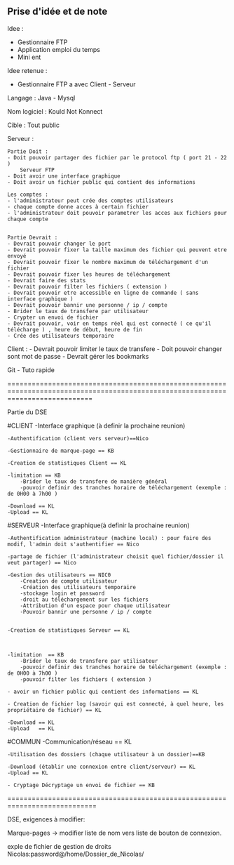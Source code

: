 Prise d'idée et de note
--------------------------------------

Idee :
- Gestionnaire FTP
- Application emploi du temps 
- Mini ent

Idee retenue :
- Gestionnaire FTP a avec Client - Serveur

Langage : 
Java - Mysql

Nom logiciel : Kould
                Not
                 Konnect

Cible : Tout public 

Serveur :

    Partie Doit :
	- Doit pouvoir partager des fichier par le protocol ftp ( port 21 - 22 )
	    Serveur FTP
	- Doit avoir une interface graphique
	- Doit avoir un fichier public qui contient des informations

	Les comptes :
	- l'administrateur peut crée des comptes utilisateurs
	- chaque compte donne acces à certain fichier
	- l'administrateur doit pouvoir parametrer les acces aux fichiers pour chaque compte

	
	Partie Devrait :
	- Devrait pouvoir changer le port
	- Devrait pouvoir fixer la taille maximum des fichier qui peuvent etre envoyé
	- Devrait pouvoir fixer le nombre maximum de téléchargement d'un fichier
	- Devrait pouvoir fixer les heures de téléchargement
	- Devrait faire des stats
	- Devrait pouvoir filter les fichiers ( extension ) 
	- Devrait pouvoir etre accessible en ligne de commande ( sans interface graphique )
	- Devrait pouvoir bannir une personne / ip / compte
	- Brider le taux de transfere par utilisateur 
	- Crypter un envoi de fichier
	- Devrait pouvoir, voir en temps réel qui est connecté ( ce qu'il télécharge ) , heure de début, heure de fin
	- Crée des utilisateurs temporaire
	

Client :
    - Devrait pouvoir limiter le taux de transfere
    - Doit pouvoir changer sont mot de passe
    - Devrait gérer les bookmarks
   
Git - Tuto rapide
	


=================================================================================================================================

Partie du DSE

#CLIENT
	-Interface graphique (à definir la prochaine reunion)
	
	-Authentification (client vers serveur)==Nico

	-Gestionnaire de marque-page == KB

	-Creation de statistiques Client == KL

	-limitation == KB
		-Brider le taux de transfere de manière général
		-pouvoir definir des tranches horaire de téléchargement (exemple : de 0H00 à 7h00 )

	-Download == KL
	-Upload == KL



#SERVEUR
	-Interface graphique(à definir la prochaine reunion)

	-Authentification administrateur (machine local) : pour faire des modif, l'admin doit s'authentifier == Nico

	-partage de fichier (l'administrateur choisit quel fichier/dossier il veut partager) == Nico

	-Gestion des utilisateurs == NIC0
		-Creation de compte utilisateur
		-Création des utilisateurs temporaire   
		-stockage login et password
		-droit au téléchargement sur les fichiers
		-Attribution d'un espace pour chaque utilisateur
		-Pouvoir bannir une personne / ip / compte

 
	-Creation de statistiques Serveur == KL

	
	
	-limitation  == KB
		-Brider le taux de transfere par utilisateur
		-pouvoir definir des tranches horaire de téléchargement (exemple : de 0H00 à 7h00 )
		-pouvoir filter les fichiers ( extension )
	
	- avoir un fichier public qui contient des informations == KL

	- Creation de fichier log (savoir qui est connecté, à quel heure, les propriétaire de fichier) == KL

	-Download == KL
	-Upload   == KL

#COMMUN
	-Communication/réseau == KL

	-Utilisation des dossiers (chaque utilisateur à un dossier)==KB
		
	-Download (établir une connexion entre client/serveur) == KL
	-Upload == KL

	- Cryptage Décryptage un envoi de fichier == KB



============================================================================

DSE, exigences à modifier:

Marque-pages -> modifier liste de nom vers liste de bouton de connexion.














exple de fichier de gestion de droits
Nicolas:password@/home/Dossier_de_Nicolas/
	




